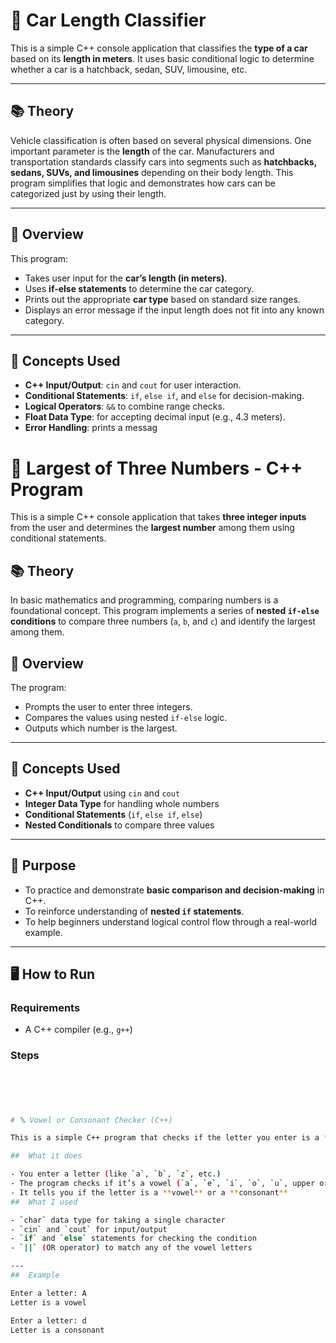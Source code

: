 # 🚗 Car Length Classifier

This is a simple C++ console application that classifies the **type of a car** based on its **length in meters**. It uses basic conditional logic to determine whether a car is a hatchback, sedan, SUV, limousine, etc.

---

## 📚 Theory

Vehicle classification is often based on several physical dimensions. One important parameter is the **length** of the car. Manufacturers and transportation standards classify cars into segments such as **hatchbacks, sedans, SUVs, and limousines** depending on their body length. This program simplifies that logic and demonstrates how cars can be categorized just by using their length.

---

## 🧾 Overview

This program:

- Takes user input for the **car’s length (in meters)**.
- Uses **if-else statements** to determine the car category.
- Prints out the appropriate **car type** based on standard size ranges.
- Displays an error message if the input length does not fit into any known category.

---

## 🧠 Concepts Used

- **C++ Input/Output**: `cin` and `cout` for user interaction.
- **Conditional Statements**: `if`, `else if`, and `else` for decision-making.
- **Logical Operators**: `&&` to combine range checks.
- **Float Data Type**: for accepting decimal input (e.g., 4.3 meters).
- **Error Handling**: prints a messag







 # 🔢 Largest of Three Numbers - C++ Program

This is a simple C++ console application that takes **three integer inputs** from the user and determines the **largest number** among them using conditional statements.

## 📚 Theory

In basic mathematics and programming, comparing numbers is a foundational concept. This program implements a series of **nested `if-else` conditions** to compare three numbers (`a`, `b`, and `c`) and identify the largest among them.

## 🧾 Overview

The program:

- Prompts the user to enter three integers.
- Compares the values using nested `if-else` logic.
- Outputs which number is the largest.

---

## 🧠 Concepts Used

- **C++ Input/Output** using `cin` and `cout`
- **Integer Data Type** for handling whole numbers
- **Conditional Statements** (`if`, `else if`, `else`)
- **Nested Conditionals** to compare three values

---

## 🎯 Purpose

- To practice and demonstrate **basic comparison and decision-making** in C++.
- To reinforce understanding of **nested `if` statements**.
- To help beginners understand logical control flow through a real-world example.

---

## 🖥️ How to Run

### Requirements

- A C++ compiler (e.g., `g++`)

### Steps

```bash





# 🔤 Vowel or Consonant Checker (C++)

This is a simple C++ program that checks if the letter you enter is a **vowel** or a **consonant**.

##  What it does

- You enter a letter (like `a`, `b`, `z`, etc.)
- The program checks if it’s a vowel (`a`, `e`, `i`, `o`, `u`, upper or lowercase)
- It tells you if the letter is a **vowel** or a **consonant**
##  What I used

- `char` data type for taking a single character
- `cin` and `cout` for input/output
- `if` and `else` statements for checking the condition
- `||` (OR operator) to match any of the vowel letters

---
##  Example

Enter a letter: A
Letter is a vowel

Enter a letter: d
Letter is a consonant


